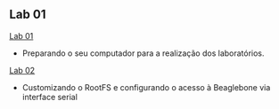 ## Lab 01

[Lab 01](./lab01/README.md)
 - Preparando o seu computador para a realização dos laboratórios.

[Lab 02](./lab02/README.md)
 - Customizando o RootFS e configurando o acesso à Beaglebone via interface serial

<!--[Lab 03](./lab03/README.md)
 - Criando novos pacotes no Buildroot

[Lab 04](./lab04/README.md)
 - Aspectos avançados na criação de pacotes no Buildroot


LAB05 -> apt install libncursesw5, libpython2.7 -->
